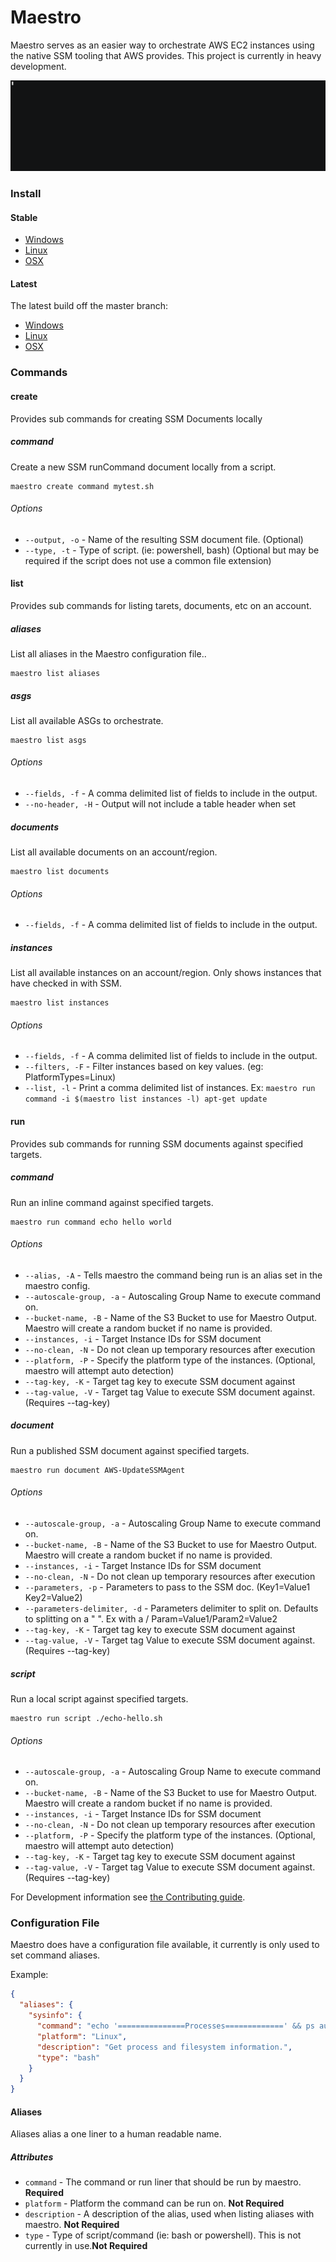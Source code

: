 Maestro
=======
Maestro serves as an easier way to orchestrate AWS EC2 instances
using the native SSM tooling that AWS provides. This project is
currently in heavy development.

![alt text](demo.gif)

### Install
#### Stable
* [Windows](https://maestro.rax.io/v0.1.1/maestro-windows.zip)
* [Linux](https://maestro.rax.io/v0.1.1/maestro-linux.zip)
* [OSX](https://maestro.rax.io/v0.1.1/maestro-darwin.zip)

#### Latest
The latest build off the master branch:

* [Windows](https://maestro.rax.io/latest/maestro-windows.zip)
* [Linux](https://maestro.rax.io/latest/maestro-linux.zip)
* [OSX](https://maestro.rax.io/latest/maestro-darwin.zip)

### Commands
#### create
Provides sub commands for creating SSM Documents locally

##### command
Create a new SSM runCommand document locally from a script.

```shell
maestro create command mytest.sh
```

###### Options
* `--output, -o` - Name of the resulting SSM document file. (Optional)
* `--type, -t` - Type of script. (ie: powershell, bash) (Optional but may be required if
  the script does not use a common file extension)

#### list
Provides sub commands for listing tarets, documents, etc on an account.

##### aliases
List all aliases in the Maestro configuration file..

```shell
maestro list aliases
```

##### asgs
List all available ASGs to orchestrate.

```shell
maestro list asgs
```

###### Options
* `--fields, -f` - A comma delimited list of fields to include in the output.
* `--no-header, -H` - Output will not include a table header when set

##### documents
List all available documents on an account/region.

```shell
maestro list documents
```

###### Options
* `--fields, -f` - A comma delimited list of fields to include in the output.

##### instances
List all available instances on an account/region. Only shows instances that have
checked in with SSM.

```shell
maestro list instances
```

###### Options
* `--fields, -f` - A comma delimited list of fields to include in the output.
* `--filters, -F` - Filter instances based on key values. (eg: PlatformTypes=Linux)
* `--list, -l` - Print a comma delimited list of instances. Ex: `maestro run command -i $(maestro list instances -l) apt-get update`

#### run
Provides sub commands for running SSM documents against specified targets.

##### command
Run an inline command against specified targets.

```shell
maestro run command echo hello world
```

###### Options
* `--alias, -A` - Tells maestro the command being run is an alias set in the maestro config.
* `--autoscale-group, -a` - Autoscaling Group Name to execute command on.
* `--bucket-name, -B` - Name of the S3 Bucket to use for Maestro Output. Maestro will create
  a random bucket if no name is provided.
* `--instances, -i` - Target Instance IDs for SSM document
* `--no-clean, -N` - Do not clean up temporary resources after execution
* `--platform, -P` - Specify the platform type of the instances. (Optional, maestro will attempt
  auto detection)
* `--tag-key, -K` - Target tag key to execute SSM document against
* `--tag-value, -V` - Target tag Value to execute SSM document against. (Requires --tag-key)

##### document
Run a published SSM document against specified targets.

```shell
maestro run document AWS-UpdateSSMAgent
```

###### Options
* `--autoscale-group, -a` - Autoscaling Group Name to execute command on.
* `--bucket-name, -B` - Name of the S3 Bucket to use for Maestro Output. Maestro will create
  a random bucket if no name is provided.
* `--instances, -i` - Target Instance IDs for SSM document
* `--no-clean, -N` - Do not clean up temporary resources after execution
* `--parameters, -p` - Parameters to pass to the SSM doc. (Key1=Value1 Key2=Value2)
* `--parameters-delimiter, -d` - Parameters delimiter to split on. Defaults to splitting on a " ".
  Ex with a / Param=Value1/Param2=Value2
* `--tag-key, -K` - Target tag key to execute SSM document against
* `--tag-value, -V` - Target tag Value to execute SSM document against. (Requires --tag-key)

##### script
Run a local script against specified targets.

```shell
maestro run script ./echo-hello.sh
```

###### Options
* `--autoscale-group, -a` - Autoscaling Group Name to execute command on.
* `--bucket-name, -B` - Name of the S3 Bucket to use for Maestro Output. Maestro will create
  a random bucket if no name is provided.
* `--instances, -i` - Target Instance IDs for SSM document
* `--no-clean, -N` - Do not clean up temporary resources after execution
* `--platform, -P` - Specify the platform type of the instances. (Optional, maestro will attempt
  auto detection)
* `--tag-key, -K` - Target tag key to execute SSM document against
* `--tag-value, -V` - Target tag Value to execute SSM document against. (Requires --tag-key)

For Development information see [the Contributing guide](CONTRIBUTING.md).

### Configuration File
Maestro does have a configuration file available, it currently is only used to set command
aliases.

Example:
```json
{
  "aliases": {
    "sysinfo": {
      "command": "echo '===============Processes=============' && ps aux && echo '========================Filesystem===================' && df -h",
      "platform": "Linux",
      "description": "Get process and filesystem information.",
      "type": "bash"
    }
  }
}
```

#### Aliases
Aliases alias a one liner to a human readable name.

##### Attributes
* `command` - The command or run liner that should be run by maestro. **Required**
* `platform` - Platform the command can be run on. **Not Required**
* `description` - A description of the alias, used when listing aliases with maestro. **Not Required**
* `type` - Type of script/command (ie: bash or powershell). This is not currently in use.**Not Required**
